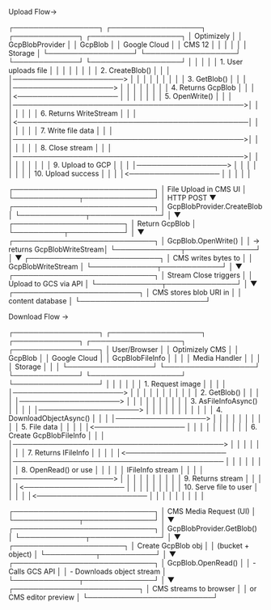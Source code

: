 ﻿Upload Flow->

┌─────────────────┐    ┌──────────────────┐    ┌─────────────┐    ┌──────────────────┐
│   Optimizely    │    │  GcpBlobProvider │    │   GcpBlob   │    │ Google Cloud     │
│     CMS 12      │    │                  │    │             │    │    Storage       │
└─────────────────┘    └──────────────────┘    └─────────────┘    └──────────────────┘
         │                        │                      │                    │
         │ 1. User uploads file   │                      │                    │
         │                        │                      │                    │
         │ 2. CreateBlob()        │                      │                    │
         │──────────────────────> │                      │                    │
         │                        │                      │                    │
         │                        │ 3. GetBlob()         │                    │
         │                        │────────────────────> │                    │
         │                        │                      │                    │
         │                        │ 4. Returns GcpBlob   │                    │
         │                        │<──────────────────── │                    │
         │                        │                      │                    │
         │ 5. OpenWrite()         │                      │                    │
         │──────────────────────────────────────────────>│                    │
         │                        │                      │                    │
         │ 6. Returns WriteStream │                      │                    │
         │<──────────────────────────────────────────────│                    │
         │                        │                      │                    │
         │ 7. Write file data     │                      │                    │
         │──────────────────────────────────────────────>│                    │
         │                        │                      │                    │
         │ 8. Close stream        │                      │                    │
         │──────────────────────────────────────────────>│                    │
         │                        │                      │                    │
         │                        │                      │ 9. Upload to GCP   │
         │                        │                      │──────────────────> │
         │                        │                      │                    │
         │                        │                      │ 10. Upload success │
         │                        │                      │<────────────────── │
         │                        │                      │                    │


 ┌────────────────────────────┐
 │   File Upload in CMS UI    │
 └─────────────┬──────────────┘
               │ HTTP POST
               ▼
    ┌────────────────────────────┐
    │ GcpBlobProvider.CreateBlob │
    └─────────────┬──────────────┘
                  │
                  ▼
       ┌──────────────────────┐
       │   Return GcpBlob     │
       └──────────┬───────────┘
                  │
                  ▼
    ┌────────────────────────────┐
    │ GcpBlob.OpenWrite()        │
    │ → returns GcpBlobWriteStream│
    └─────────────┬──────────────┘
                  │
                  ▼
     ┌──────────────────────────┐
     │ CMS writes bytes to      │
     │ GcpBlobWriteStream       │
     └─────────────┬────────────┘
                   │
                   ▼
    ┌────────────────────────────┐
    │ Stream Close triggers      │
    │ Upload to GCS via API      │
    └─────────────┬──────────────┘
                  │
                  ▼
     ┌─────────────────────────┐
     │ CMS stores blob URI in  │
     │ content database        │
     └─────────────────────────┘



Download Flow ->

┌─────────────────┐    ┌──────────────────┐    ┌─────────────┐    ┌──────────────────┐    ┌─────────────────┐
│   User/Browser  │    │  Optimizely CMS  │    │   GcpBlob   │    │ Google Cloud     │    │ GcpBlobFileInfo │
│                 │    │  Media Handler   │    │             │    │    Storage       │    │                 │
└─────────────────┘    └──────────────────┘    └─────────────┘    └──────────────────┘    └─────────────────┘
         │                        │                      │                    │                        │
         │ 1. Request image       │                      │                    │                        │
         │──────────────────────> │                      │                    │                        │
         │                        │                      │                    │                        │
         │                        │ 2. GetBlob()         │                    │                        │
         │                        │────────────────────> │                    │                        │
         │                        │                      │                    │                        │
         │                        │ 3. AsFileInfoAsync() │                    │                        │
         │                        │────────────────────> │                    │                        │
         │                        │                      │                    │                        │
         │                        │                      │ 4. DownloadObjectAsync()                    │
         │                        │                      │──────────────────> │                        │
         │                        │                      │                    │                        │
         │                        │                      │ 5. File data       │                        │
         │                        │                      │<────────────────── │                        │
         │                        │                      │                    │                        │
         │                        │                      │ 6. Create GcpBlobFileInfo                   │
         │                        │                      │──────────────────────────────────────────>  │
         │                        │                      │                    │                        │
         │                        │ 7. Returns IFileInfo │                    │                        │
         │                        │<──────────────────── │──────────────────────────────────────────   │
         │                        │                      │                    │                        │
         │                        │ 8. OpenRead() or use │                    │                        │
         │                        │    IFileInfo stream  │                    │                        │
         │                        │────────────────────> │                    │                        │
         │                        │                      │                    │                        │
         │                        │ 9. Returns stream    │                    │                        │
         │                        │<──────────────────── │                    │                        │
         │                        │                      │                    │                        │
         │ 10. Serve file to user │                      │                    │                        │
         │<────────────────────── │                      │                    │                        │
         │                        │                      │                    │                        │



 ┌────────────────────────────┐
 │   CMS Media Request (UI)   │
 └─────────────┬──────────────┘
               │
               ▼
    ┌────────────────────────────┐
    │  GcpBlobProvider.GetBlob() │
    └─────────────┬──────────────┘
                  │
                  ▼
       ┌──────────────────────┐
       │  Create GcpBlob obj  │
       │  (bucket + object)   │
       └──────────┬───────────┘
                  │
                  ▼
    ┌────────────────────────────┐
    │  GcpBlob.OpenRead()        │
    │  - Calls GCS API           │
    │  - Downloads object stream │
    └─────────────┬──────────────┘
                  │
                  ▼
     ┌─────────────────────────┐
     │ CMS streams to browser  │
     │ or CMS editor preview   │
     └─────────────────────────┘
